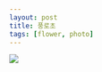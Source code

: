 ```yaml
---
layout: post
title: 풍로초
tags: [flower, photo]
---
```


![](https://lh6.googleusercontent.com/-QeSifnIjhsI/VJ-QVsiagfI/AAAAAAAAJ08/n_3p1cNCY9U/w758-h427-no/veranda%2B2014-12-26%2B%2B11.png)

